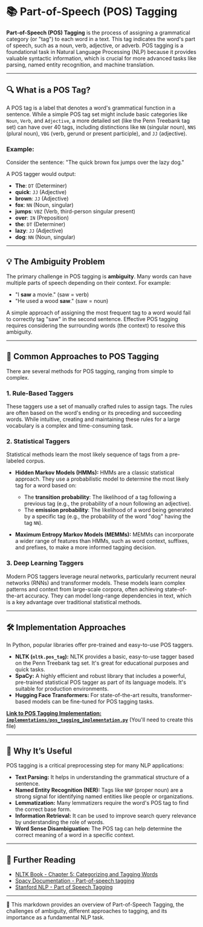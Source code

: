 # 📚 Part-of-Speech (POS) Tagging

**Part-of-Speech (POS) Tagging** is the process of assigning a grammatical category (or "tag") to each word in a text. This tag indicates the word's part of speech, such as a noun, verb, adjective, or adverb. POS tagging is a foundational task in Natural Language Processing (NLP) because it provides valuable syntactic information, which is crucial for more advanced tasks like parsing, named entity recognition, and machine translation.

-----

## 🔍 What is a POS Tag?

A POS tag is a label that denotes a word's grammatical function in a sentence. While a simple POS tag set might include basic categories like `Noun`, `Verb`, and `Adjective`, a more detailed set (like the Penn Treebank tag set) can have over 40 tags, including distinctions like `NN` (singular noun), `NNS` (plural noun), `VBG` (verb, gerund or present participle), and `JJ` (adjective).

### Example:

Consider the sentence: "The quick brown fox jumps over the lazy dog."

A POS tagger would output:

  * **The**: `DT` (Determiner)
  * **quick**: `JJ` (Adjective)
  * **brown**: `JJ` (Adjective)
  * **fox**: `NN` (Noun, singular)
  * **jumps**: `VBZ` (Verb, third-person singular present)
  * **over**: `IN` (Preposition)
  * **the**: `DT` (Determiner)
  * **lazy**: `JJ` (Adjective)
  * **dog**: `NN` (Noun, singular)

-----

## 💡 The Ambiguity Problem

The primary challenge in POS tagging is **ambiguity**. Many words can have multiple parts of speech depending on their context. For example:

  * "I **saw** a movie." (saw = verb)
  * "He used a wood **saw**." (saw = noun)

A simple approach of assigning the most frequent tag to a word would fail to correctly tag "saw" in the second sentence. Effective POS tagging requires considering the surrounding words (the context) to resolve this ambiguity.

-----

## 🧠 Common Approaches to POS Tagging

There are several methods for POS tagging, ranging from simple to complex.

### 1\. Rule-Based Taggers

These taggers use a set of manually crafted rules to assign tags. The rules are often based on the word's ending or its preceding and succeeding words. While intuitive, creating and maintaining these rules for a large vocabulary is a complex and time-consuming task.

### 2\. Statistical Taggers

Statistical methods learn the most likely sequence of tags from a pre-labeled corpus.

  * **Hidden Markov Models (HMMs):** HMMs are a classic statistical approach. They use a probabilistic model to determine the most likely tag for a word based on:

      * The **transition probability**: The likelihood of a tag following a previous tag (e.g., the probability of a noun following an adjective).
      * The **emission probability**: The likelihood of a word being generated by a specific tag (e.g., the probability of the word "dog" having the tag `NN`).

  * **Maximum Entropy Markov Models (MEMMs):** MEMMs can incorporate a wider range of features than HMMs, such as word context, suffixes, and prefixes, to make a more informed tagging decision.

### 3\. Deep Learning Taggers

Modern POS taggers leverage neural networks, particularly recurrent neural networks (RNNs) and transformer models. These models learn complex patterns and context from large-scale corpora, often achieving state-of-the-art accuracy. They can model long-range dependencies in text, which is a key advantage over traditional statistical methods.

-----

## 🛠 Implementation Approaches

In Python, popular libraries offer pre-trained and easy-to-use POS taggers.

  * **NLTK (`nltk.pos_tag`):** NLTK provides a basic, easy-to-use tagger based on the Penn Treebank tag set. It's great for educational purposes and quick tasks.
  * **SpaCy:** A highly efficient and robust library that includes a powerful, pre-trained statistical POS tagger as part of its language models. It's suitable for production environments.
  * **Hugging Face Transformers:** For state-of-the-art results, transformer-based models can be fine-tuned for POS tagging tasks.

**[Link to POS Tagging Implementation: `implementations/pos_tagging_implementation.py`](https://www.google.com/search?q=./implementations/pos_tagging_implementation.py)** (You'll need to create this file)

-----

## 🌟 Why It’s Useful

POS tagging is a critical preprocessing step for many NLP applications:

  * **Text Parsing:** It helps in understanding the grammatical structure of a sentence.
  * **Named Entity Recognition (NER):** Tags like `NNP` (proper noun) are a strong signal for identifying named entities like people or organizations.
  * **Lemmatization:** Many lemmatizers require the word's POS tag to find the correct base form.
  * **Information Retrieval:** It can be used to improve search query relevance by understanding the role of words.
  * **Word Sense Disambiguation:** The POS tag can help determine the correct meaning of a word in a specific context.

-----

## 🔗 Further Reading

  * [NLTK Book - Chapter 5: Categorizing and Tagging Words](https://www.nltk.org/book/ch05.html)
  * [Spacy Documentation - Part-of-speech tagging](https://www.google.com/search?q=https://spacy.io/usage/linguistic-features%23pos-tagging)
  * [Stanford NLP - Part of Speech Tagging](https://www.google.com/search?q=https://nlp.stanford.edu/fsnlp/lectures/7-pos-tagging.pdf)

-----

📂 This markdown provides an overview of Part-of-Speech Tagging, the challenges of ambiguity, different approaches to tagging, and its importance as a fundamental NLP task.
